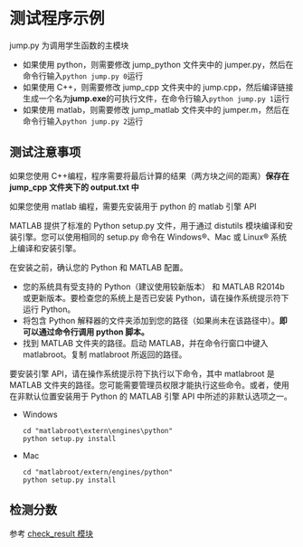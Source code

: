 # 测试程序示例

jump.py 为调用学生函数的主模块

* 如果使用 python，则需要修改 jump_python 文件夹中的 jumper.py，然后在命令行输入`python jump.py 0`运行
* 如果使用 C++，则需要修改 jump_cpp 文件夹中的 jump.cpp，然后编译链接生成一个名为**jump.exe**的可执行文件，在命令行输入`python jump.py 1`运行
* 如果使用 matlab，则需要修改 jump_matlab 文件夹中的 jumper.m，然后在命令行输入`python jump.py 2`运行

## 测试注意事项

如果您使用 C++编程，程序需要将最后计算的结果（两方块之间的距离）**保存在 jump_cpp 文件夹下的 output.txt 中**

如果您使用 matlab 编程，需要先安装用于 python 的 matlab 引擎 API

MATLAB 提供了标准的 Python setup.py 文件，用于通过 distutils 模块编译和安装引擎。您可以使用相同的 setup.py 命令在 Windows®、Mac 或 Linux® 系统上编译和安装引擎。

在安装之前，确认您的 Python 和 MATLAB 配置。

* 您的系统具有受支持的 Python（建议使用较新版本） 和 MATLAB R2014b 或更新版本。要检查您的系统上是否已安装 Python，请在操作系统提示符下运行 Python。
* 将包含 Python 解释器的文件夹添加到您的路径（如果尚未在该路径中）。**即可以通过命令行调用 python 脚本。**
* 找到 MATLAB 文件夹的路径。启动 MATLAB，并在命令行窗口中键入 matlabroot。复制 matlabroot 所返回的路径。

要安装引擎 API，请在操作系统提示符下执行以下命令，其中 matlabroot 是 MATLAB 文件夹的路径。您可能需要管理员权限才能执行这些命令。或者，使用在非默认位置安装用于 Python 的 MATLAB 引擎 API 中所述的非默认选项之一。

* Windows
  ```
  cd "matlabroot\extern\engines\python"
  python setup.py install
  ```
* Mac
  ```
  cd "matlabroot/extern/engines/python"
  python setup.py install
  ```

## 检测分数

参考 [check_result 模块](./check_result/README.md)
